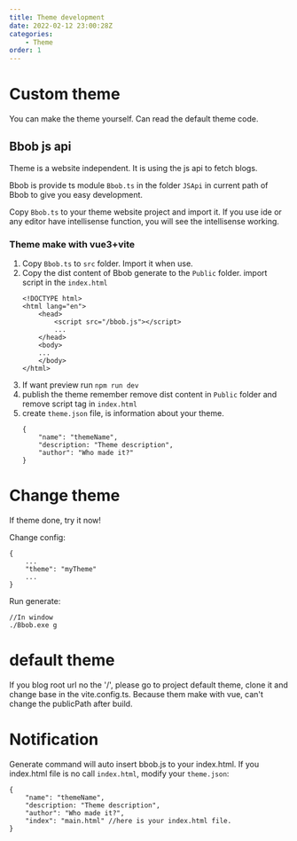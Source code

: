 ```yaml
---
title: Theme development
date: 2022-02-12 23:00:28Z
categories:
    - Theme
order: 1
---
```

# Custom theme
You can make the theme yourself. Can read the default theme code.
## Bbob js api
Theme is a website independent. It is using the js api to fetch blogs.

Bbob is provide ts module `Bbob.ts` in the folder `JSApi` in current path of Bbob to give you easy development. 

Copy `Bbob.ts` to your theme website project and import it. If you use ide or any editor have intellisense function, you will see the intellisense working.

### Theme make with vue3+vite
1. Copy `Bbob.ts` to `src` folder. Import it when use.
2. Copy the dist content of Bbob generate to the `Public` folder. import script in the `index.html`
    ```
    <!DOCTYPE html>
    <html lang="en">
        <head>
            <script src="/bbob.js"></script>
            ...
        </head>
        <body>
        ...
        </body>
    </html>
    ```
3. If want preview run `npm run dev`
4. publish the theme remember remove dist content in `Public` folder and remove script tag in `index.html`
5. create `theme.json` file, is information about your theme.
    ```
    {
        "name": "themeName",
        "description: "Theme description",
        "author": "Who made it?"
    }
    ```

# Change theme
If theme done, try it now!

Change config:
```
{
    ...
    "theme": "myTheme"
    ...
}
```
Run generate:
```
//In window
./Bbob.exe g
```

# default theme
If you blog root url no the '/', please go to project default theme, clone it and change base in the vite.config.ts. Because them make with vue, can't change the publicPath after build.

# Notification
Generate command will auto insert bbob.js to your index.html. If you index.html file is no call `index.html`, modify your `theme.json`:
```
{
    "name": "themeName",
    "description: "Theme description",
    "author": "Who made it?",
    "index": "main.html" //here is your index.html file.
}
```